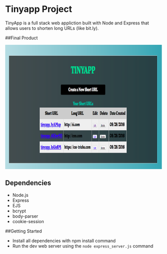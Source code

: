 # Tinyapp Project

TinyApp is a full stack web appliction built with Node and Express that allows users to shorten long URLs (like bit.ly).

##Final Product

<img src="https://github.com/chrisliew/tiny-app/blob/master/docs/tinyapp-home.png" height="400px" width="1200px">


## Dependencies

- Node.js
- Express
- EJS
- bcrypt
- body-parser
- cookie-session

##Getting Started

- Install all dependencies with npm install command
- Run the dev web server using the `node express_server.js` command

